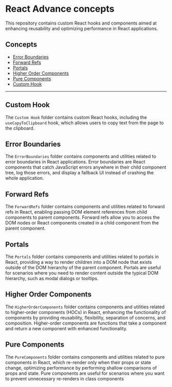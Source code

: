# React Advance concepts

This repository contains custom React hooks and components aimed at enhancing reusability and optimizing performance in React applications.

## Concepts

- [Error Boundaries](ErrorBoundaries/README.md)
- [Forward Refs](ForwardRefs/README.md)
- [Portals](Portals/README.md)
- [Higher Order Components](higher%20order%20components/README.md)
- [Pure Components](pure%20components/README.md)
- [Custom Hook](Custom%20hook/README.md)

---

## Custom Hook

The `Custom Hook` folder contains custom React hooks, including the `useCopyToClipboard` hook, which allows users to copy text from the page to the clipboard.

## Error Boundaries

The `ErrorBoundaries` folder contains components and utilities related to error boundaries in React applications. Error boundaries are React components that catch JavaScript errors anywhere in their child component tree, log those errors, and display a fallback UI instead of crashing the whole application.

## Forward Refs

The `ForwardRefs` folder contains components and utilities related to forward refs in React, enabling passing DOM element references from child components to parent components. Forward refs allow you to access the DOM nodes or React components created in a child component from the parent component.

## Portals

The `Portals` folder contains components and utilities related to portals in React, providing a way to render children into a DOM node that exists outside of the DOM hierarchy of the parent component. Portals are useful for scenarios where you need to render content outside the typical DOM hierarchy, such as modal dialogs or tooltips.

## Higher Order Components

The `HigherOrderComponents` folder contains components and utilities related to higher-order components (HOCs) in React, enhancing the functionality of components by providing reusability, flexibility, separation of concerns, and composition. Higher-order components are functions that take a component and return a new component with enhanced functionality.

## Pure Components

The `PureComponents` folder contains components and utilities related to pure components in React, which re-render only when their props or state change, optimizing performance by performing shallow comparisons of props and state. Pure components are useful for scenarios where you want to prevent unnecessary re-renders in class components

